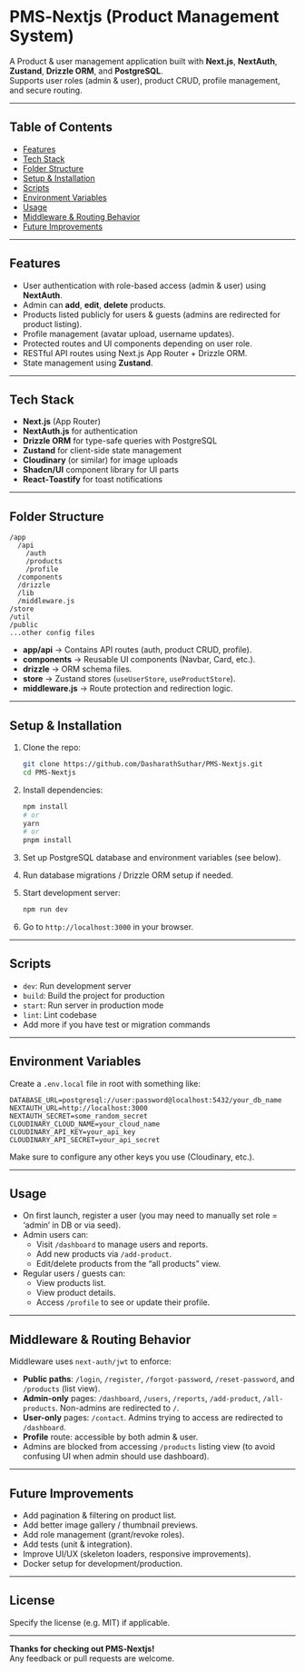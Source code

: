 # PMS‑Nextjs (Product Management System)

A Product & user management application built with **Next.js**, **NextAuth**, **Zustand**, **Drizzle ORM**, and **PostgreSQL**.  
Supports user roles (admin & user), product CRUD, profile management, and secure routing.

---

## Table of Contents

- [Features](#features)
- [Tech Stack](#tech-stack)
- [Folder Structure](#folder-structure)
- [Setup & Installation](#setup--installation)
- [Scripts](#scripts)
- [Environment Variables](#environment-variables)
- [Usage](#usage)
- [Middleware & Routing Behavior](#middleware--routing-behavior)
- [Future Improvements](#future-improvements)

---

## Features

- User authentication with role-based access (admin & user) using **NextAuth**.
- Admin can **add**, **edit**, **delete** products.
- Products listed publicly for users & guests (admins are redirected for product listing).
- Profile management (avatar upload, username updates).
- Protected routes and UI components depending on user role.
- RESTful API routes using Next.js App Router + Drizzle ORM.
- State management using **Zustand**.

---

## Tech Stack

- **Next.js** (App Router)
- **NextAuth.js** for authentication
- **Drizzle ORM** for type-safe queries with PostgreSQL
- **Zustand** for client-side state management
- **Cloudinary** (or similar) for image uploads
- **Shadcn/UI** component library for UI parts
- **React‑Toastify** for toast notifications

---

## Folder Structure

```
/app
  /api
    /auth
    /products
    /profile
  /components
  /drizzle
  /lib
  /middleware.js
/store
/util
/public
...other config files
```

- **app/api** → Contains API routes (auth, product CRUD, profile).
- **components** → Reusable UI components (Navbar, Card, etc.).
- **drizzle** → ORM schema files.
- **store** → Zustand stores (`useUserStore`, `useProductStore`).
- **middleware.js** → Route protection and redirection logic.

---

## Setup & Installation

1. Clone the repo:

   ```bash
   git clone https://github.com/DasharathSuthar/PMS-Nextjs.git
   cd PMS-Nextjs
   ```

2. Install dependencies:

   ```bash
   npm install
   # or
   yarn
   # or
   pnpm install
   ```

3. Set up PostgreSQL database and environment variables (see below).

4. Run database migrations / Drizzle ORM setup if needed.

5. Start development server:

   ```bash
   npm run dev
   ```

6. Go to `http://localhost:3000` in your browser.

---

## Scripts

- `dev`: Run development server
- `build`: Build the project for production
- `start`: Run server in production mode
- `lint`: Lint codebase
- Add more if you have test or migration commands

---

## Environment Variables

Create a `.env.local` file in root with something like:

```
DATABASE_URL=postgresql://user:password@localhost:5432/your_db_name
NEXTAUTH_URL=http://localhost:3000
NEXTAUTH_SECRET=some_random_secret
CLOUDINARY_CLOUD_NAME=your_cloud_name
CLOUDINARY_API_KEY=your_api_key
CLOUDINARY_API_SECRET=your_api_secret
```

Make sure to configure any other keys you use (Cloudinary, etc.).

---

## Usage

- On first launch, register a user (you may need to manually set role = ‘admin’ in DB or via seed).
- Admin users can:
  - Visit `/dashboard` to manage users and reports.
  - Add new products via `/add-product`.
  - Edit/delete products from the “all products” view.
- Regular users / guests can:
  - View products list.
  - View product details.
  - Access `/profile` to see or update their profile.

---

## Middleware & Routing Behavior

Middleware uses `next-auth/jwt` to enforce:

- **Public paths**: `/login`, `/register`, `/forgot-password`, `/reset-password`, and `/products` (list view).
- **Admin-only** pages: `/dashboard`, `/users`, `/reports`, `/add-product`, `/all-products`. Non-admins are redirected to `/`.
- **User-only** pages: `/contact`. Admins trying to access are redirected to `/dashboard`.
- **Profile** route: accessible by both admin & user.
- Admins are blocked from accessing `/products` listing view (to avoid confusing UI when admin should use dashboard).

---

## Future Improvements

- Add pagination & filtering on product list.
- Add better image gallery / thumbnail previews.
- Add role management (grant/revoke roles).
- Add tests (unit & integration).
- Improve UI/UX (skeleton loaders, responsive improvements).
- Docker setup for development/production.

---

## License

Specify the license (e.g. MIT) if applicable.

---

**Thanks for checking out PMS‑Nextjs!**  
Any feedback or pull requests are welcome.
